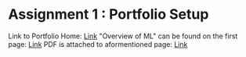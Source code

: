 # Assignment 1 : Portfolio Setup
Link to Portfolio Home: [Link](https://coltonxan.github.io/Class_Portfolio/)
"Overview of ML" can be found on the first page: [Link](https://coltonxan.github.io/Class_Portfolio/demo/2023/01/27/first-post.html)
PDF is attached to aformentioned page: [Link](https://coltonxan.github.io/Class_Portfolio/demo/2023/01/27/first-post.html)
